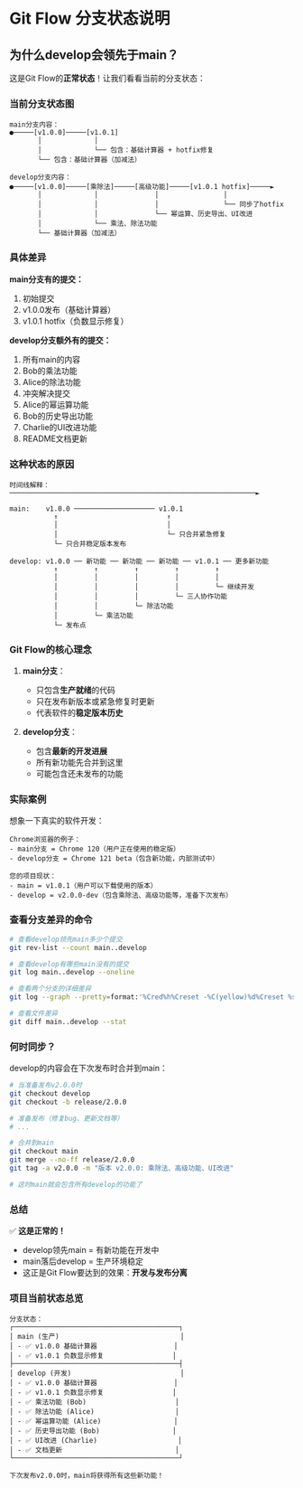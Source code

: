 # Git Flow 分支状态说明

## 为什么develop会领先于main？

这是Git Flow的**正常状态**！让我们看看当前的分支状态：

### 当前分支状态图

```
main分支内容：
●─────[v1.0.0]─────[v1.0.1]
       │             │
       │             └── 包含：基础计算器 + hotfix修复
       └── 包含：基础计算器（加减法）

develop分支内容：
●─────[v1.0.0]─────[乘除法]─────[高级功能]─────[v1.0.1 hotfix]─────►
       │             │              │                │
       │             │              │                └── 同步了hotfix
       │             │              └── 幂运算、历史导出、UI改进
       │             └── 乘法、除法功能
       └── 基础计算器（加减法）
```

### 具体差异

**main分支有的提交：**
1. 初始提交
2. v1.0.0发布（基础计算器）
3. v1.0.1 hotfix（负数显示修复）

**develop分支额外有的提交：**
1. 所有main的内容
2. Bob的乘法功能
3. Alice的除法功能
4. 冲突解决提交
5. Alice的幂运算功能
6. Bob的历史导出功能
7. Charlie的UI改进功能
8. README文档更新

### 这种状态的原因

```
时间线解释：
─────────────────────────────────────────────────────────────►

main:    v1.0.0 ──────────────────── v1.0.1
           ↑                           ↑
           │                           │
           │                           └─ 只合并紧急修复
           └─ 只合并稳定版本发布

develop: v1.0.0 ── 新功能 ── 新功能 ── 新功能 ── v1.0.1 ── 更多新功能
           ↑         ↑         ↑         ↑         ↑
           │         │         │         │         │
           │         │         │         │         └─ 继续开发
           │         │         │         └─ 三人协作功能
           │         │         └─ 除法功能
           │         └─ 乘法功能
           └─ 发布点
```

### Git Flow的核心理念

1. **main分支**：
   - 只包含**生产就绪**的代码
   - 只在发布新版本或紧急修复时更新
   - 代表软件的**稳定版本历史**

2. **develop分支**：
   - 包含**最新的开发进展**
   - 所有新功能先合并到这里
   - 可能包含还未发布的功能

### 实际案例

想象一下真实的软件开发：

```
Chrome浏览器的例子：
- main分支 = Chrome 120（用户正在使用的稳定版）
- develop分支 = Chrome 121 beta（包含新功能，内部测试中）

您的项目现状：
- main = v1.0.1（用户可以下载使用的版本）
- develop = v2.0.0-dev（包含乘除法、高级功能等，准备下次发布）
```

### 查看分支差异的命令

```bash
# 查看develop领先main多少个提交
git rev-list --count main..develop

# 查看develop有哪些main没有的提交
git log main..develop --oneline

# 查看两个分支的详细差异
git log --graph --pretty=format:'%Cred%h%Creset -%C(yellow)%d%Creset %s %Cgreen(%cr) %C(bold blue)<%an>%Creset' --abbrev-commit main develop

# 查看文件差异
git diff main..develop --stat
```

### 何时同步？

develop的内容会在下次发布时合并到main：

```bash
# 当准备发布v2.0.0时
git checkout develop
git checkout -b release/2.0.0

# 准备发布（修复bug、更新文档等）
# ...

# 合并到main
git checkout main
git merge --no-ff release/2.0.0
git tag -a v2.0.0 -m "版本 v2.0.0: 乘除法、高级功能、UI改进"

# 这时main就会包含所有develop的功能了
```

### 总结

✅ **这是正常的！**
- develop领先main = 有新功能在开发中
- main落后develop = 生产环境稳定
- 这正是Git Flow要达到的效果：**开发与发布分离**

### 项目当前状态总览

```
分支状态：
┌─────────────────────────────────────────┐
│ main (生产)                              │
│ - ✅ v1.0.0 基础计算器                   │
│ - ✅ v1.0.1 负数显示修复                 │
├─────────────────────────────────────────┤
│ develop (开发)                           │
│ - ✅ v1.0.0 基础计算器                   │
│ - ✅ v1.0.1 负数显示修复                 │
│ - ✅ 乘法功能 (Bob)                      │
│ - ✅ 除法功能 (Alice)                    │
│ - ✅ 幂运算功能 (Alice)                  │
│ - ✅ 历史导出功能 (Bob)                  │
│ - ✅ UI改进 (Charlie)                    │
│ - ✅ 文档更新                            │
└─────────────────────────────────────────┘

下次发布v2.0.0时，main将获得所有这些新功能！
```
